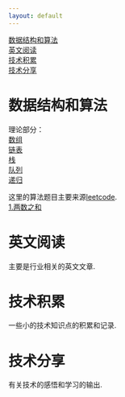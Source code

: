 ```yaml
---
layout: default
---
```



[数据结构和算法](#数据结构和算法)  
[英文阅读](#英文阅读)  
[技术积累](#技术积累)  
[技术分享](#技术分享)  



# 数据结构和算法
理论部分：  
[数组](./data/array.html)  
[链表](./data/link.html)  
[栈](./data/stack.html)  
[队列](./data/queue.html)  
[递归](./data/recursion.html)  

这里的算法题目主要来源<a href='https://leetcode-cn.com'>leetcode</a>.  
[1.两数之和](./arts/algorithm.2019.11.27.html)

# 英文阅读
主要是行业相关的英文文章.



# 技术积累
一些小的技术知识点的积累和记录.



# 技术分享
有关技术的感悟和学习的输出.


